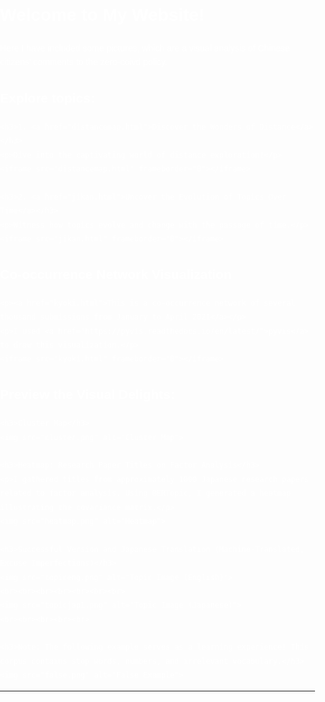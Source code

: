<html lang="en">
<head>
  <meta charset="UTF-8">
  <meta name="viewport" content="width=device-width, initial-scale=1.0">
  <title>Welcome to My Website!</title>
  <style>
  body {
    background-image: url('blue.png');
    background-size: cover;
    background-repeat: no-repeat;
    background-attachment: fixed;
    color: white; /* Set text color to white for higher contrast */
    font-family: 'Arial', sans-serif;
    line-height: 1.6;
    margin: 0;
    padding: 0;
  }

  h1, h2, h3, p {
    max-width: 800px;
    margin: auto;
  }

  img {
    max-width: 100%;
    height: auto;
    display: block;
    margin: auto;
    margin-top: 20px;
    opacity: 0.8; 
  }

  iframe {
    width: 100%;
    height: 600px;
    border: 1px solid #ddd;
    background: transparent; /* Set iframe background to transparent */
  }

  section {
    padding: 20px;
  }
</style>

</head>
<body>

  <h1>Welcome to My Website!</h1>

  <p>Here I have included some pictures, which are a visual analysis of Chinese citizens’ comments to the zero-coivd policy.</p>

  <section>
    <h2>Explore topics:</h2>

    <h3>1. <a href="distancemap.html">Discover the Wonders of Distance</a></h3>
    <p>Dive into the captivating world of distance exploration!</p>
    <iframe src="distancemap.html" frameborder="0"></iframe>

    <h3>2. <a href="jikan.html">Uncover the Evolution of Topics Over Time</a></h3>
    <p>Witness how topics evolve and change with the passage of time.</p>
    <iframe src="jikan.html" frameborder="0"></iframe>
  </section>

  <section>
    <h2>Co-occurrence Network Visualization</h2>

    <p><a href="kyoki.html">This is a co-occurrence network of several thousand submissions from January to April 2021</a></p>
    <p>I used <a href="https://pyvis.readthedocs.io/en/latest/">pyvis</a> to draw this visualization.</p>
    <iframe src="kyoki.html" frameborder="0"></iframe>
  </section>

  <section>
    <h2>Preview the Visual Delights:</h2>

    <h3>Cluster Map</h3>
    <img src="cluster.png" alt="Cluster Map">

    <h3>Heatmap: Research Paper Titles on Factor Analysis</h3>
    <p>I gathered titles from approximately 1000 Japanese research papers related to factor analysis. Using BERTopic, I generated a heatmap illustrating the covariance matrix.</p>
    <img src="heatmap.png" alt="Heatmap">

    <h3>Successful Version and Japanese Translation (Machine-Translated, Excuse Imperfections)</h3>
    <img src="topiceng.png" alt="Topic Image (English)">
    <br><br><br><br><br><br><br>
    <img src="topicjap1.png" alt="Topic Image (Japanese)">
    <br><br><br><br><br>

    <h3>Note: The following example serves as a learning experience! This corpus contains stop words, numbers, and irrelevant vocabulary.</h3>
    <img src="false.png" alt="False Example">
  </section>

</body>
</html>

---




